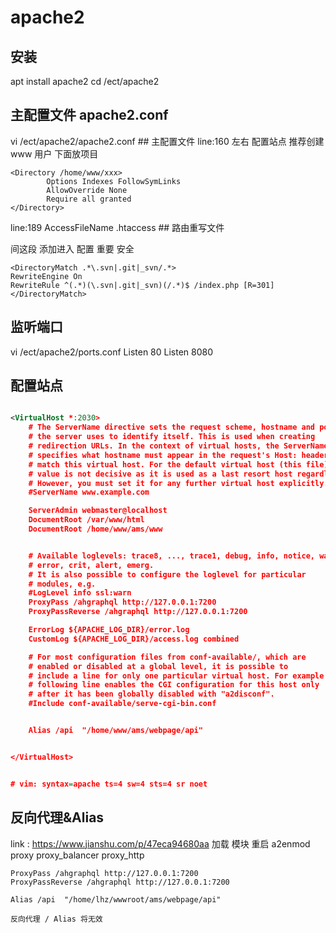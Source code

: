 # apache2

## 安装
apt install apache2
cd /ect/apache2
## 主配置文件 apache2.conf
vi /ect/apache2/apache2.conf ## 主配置文件
line:160 左右 配置站点 推荐创建 www 用户 下面放项目
```text
<Directory /home/www/xxx>
        Options Indexes FollowSymLinks
        AllowOverride None
        Require all granted
</Directory>
```

line:189 AccessFileName .htaccess ## 路由重写文件

间这段 添加进入 配置 重要 安全
```text
<DirectoryMatch .*\.svn|.git|_svn/.*>
RewriteEngine On
RewriteRule ^(.*)(\.svn|.git|_svn)(/.*)$ /index.php [R=301]
</DirectoryMatch>
```

## 监听端口
vi /ect/apache2/ports.conf
Listen 80
Listen 8080


## 配置站点

```xml

<VirtualHost *:2030>
	# The ServerName directive sets the request scheme, hostname and port that
	# the server uses to identify itself. This is used when creating
	# redirection URLs. In the context of virtual hosts, the ServerName
	# specifies what hostname must appear in the request's Host: header to
	# match this virtual host. For the default virtual host (this file) this
	# value is not decisive as it is used as a last resort host regardless.
	# However, you must set it for any further virtual host explicitly.
	#ServerName www.example.com

	ServerAdmin webmaster@localhost
	DocumentRoot /var/www/html
	DocumentRoot /home/www/ams/www


	# Available loglevels: trace8, ..., trace1, debug, info, notice, warn,
	# error, crit, alert, emerg.
	# It is also possible to configure the loglevel for particular
	# modules, e.g.
	#LogLevel info ssl:warn
	ProxyPass /ahgraphql http://127.0.0.1:7200
	ProxyPassReverse /ahgraphql http://127.0.0.1:7200

	ErrorLog ${APACHE_LOG_DIR}/error.log
	CustomLog ${APACHE_LOG_DIR}/access.log combined

	# For most configuration files from conf-available/, which are
	# enabled or disabled at a global level, it is possible to
	# include a line for only one particular virtual host. For example the
	# following line enables the CGI configuration for this host only
	# after it has been globally disabled with "a2disconf".
	#Include conf-available/serve-cgi-bin.conf


    Alias /api  "/home/www/ams/webpage/api"


</VirtualHost>


# vim: syntax=apache ts=4 sw=4 sts=4 sr noet

```


## 反向代理&Alias
link : https://www.jianshu.com/p/47eca94680aa
加载 模块 重启
a2enmod proxy proxy_balancer proxy_http 

	ProxyPass /ahgraphql http://127.0.0.1:7200
	ProxyPassReverse /ahgraphql http://127.0.0.1:7200

	Alias /api  "/home/lhz/wwwroot/ams/webpage/api"

	反向代理 / Alias 将无效